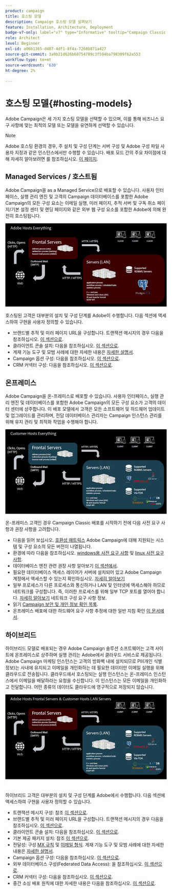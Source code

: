 ```yaml
---
product: campaign
title: 호스팅 모델
description: Campaign 호스팅 모델 살펴보기
feature: Installation, Architecture, Deployment
badge-v7-only: label="v7" type="Informative" tooltip="Campaign Classic v7에만 적용됩니다."
role: Architect
level: Beginner
exl-id: a06b1365-d487-4df1-8f4a-7268b871a427
source-git-commit: 3a9b21d626b60754789c3f594ba798309f62a553
workflow-type: tm+mt
source-wordcount: '630'
ht-degree: 2%

---
```


# 호스팅 모델{#hosting-models}



Adobe Campaign은 세 가지 호스팅 모델을 선택할 수 있으며, 이를 통해 비즈니스 요구 사항에 맞는 최적의 모델 또는 모델을 유연하게 선택할 수 있습니다.

>[!NOTE]
>
>Adobe 호스팅 환경의 경우, 주 설치 및 구성 단계는 서버 구성 및 Adobe 구성 파일 사용자 지정과 같은 인스턴스에서만 수행할 수 있습니다. 배포 모드 간의 주요 차이점에 대해 자세히 알아보려면 를 참조하십시오. [이 페이지](../../installation/using/capability-matrix.md).

## Managed Services / 호스트됨

Adobe Campaign을 as a Managed Service으로 배포할 수 있습니다. 사용자 인터페이스, 실행 관리 엔진 및 고객의 Campaign 데이터베이스를 포함한 Adobe Campaign의 모든 구성 요소는 이메일 실행, 미러 페이지, 추적 서버 및 구독 취소 페이지/기본 설정 센터 및 랜딩 페이지와 같은 외부 웹 구성 요소를 포함한 Adobe에 의해 완전히 호스팅됩니다.

![](assets/deployment_hosted.png)

호스팅된 고객은 대부분의 설치 및 구성 단계를 Adobe이 수행합니다. 다음 섹션에 액세스하여 구현을 사용자 정의할 수 있습니다.

* 브랜드별 추적 및 미러 페이지 URL을 구성합니다. 트랜잭션 메시지의 경우 다음을 참조하십시오. [이 섹션으로](../../message-center/using/additional-configurations.md#configuring-multibranding).
* 클라이언트 콘솔 설치: 다음을 참조하십시오. [이 섹션으로](../../installation/using/installing-the-client-console.md).
* 게재 기능 도구 및 모범 사례에 대한 자세한 내용은 [자세한 설명서](../../delivery/using/about-deliverability.md).
* Campaign 옵션 구성: 다음을 참조하십시오. [이 섹션으로](../../installation/using/configuring-campaign-options.md).
* CRM 커넥터 구성: 다음을 참조하십시오. [이 섹션으로](../../platform/using/crm-connectors.md).

## 온프레미스

Adobe Campaign을 온-프레미스로 배포할 수 있습니다. 사용자 인터페이스, 실행 관리 엔진 및 데이터베이스를 포함한 Adobe Campaign의 모든 구성 요소가 고객의 데이터 센터에 상주합니다. 이 배포 모델에서 고객은 모든 소프트웨어 및 하드웨어 업데이트 및 업그레이드를 관리하며, 전담 데이터베이스 관리자는 Campaign 인스턴스 관리를 위해 유지 관리 및 최적화 작업을 수행해야 합니다.

![](assets/deployment_onpremise.png)

온-프레미스 고객인 경우 Campaign Classic 배포를 시작하기 전에 다음 사전 요구 사항과 권장 사항을 고려합니다.

* 다음을 읽어 보십시오. [호환성 매트릭스](../../rn/using/compatibility-matrix.md) Adobe Campaign에 대해 지원되는 시스템 및 구성 요소의 모든 버전이 나열됩니다.
* 환경에 따라 다음을 참조하십시오. [windows용 사전 요구 사항](../../installation/using/prerequisites-of-campaign-installation-in-windows.md) 및 [linux 사전 요구 사항](../../installation/using/prerequisites-of-campaign-installation-in-linux.md).
* 데이터베이스 엔진 관련 권장 사항 알아보기 [이 섹션에서](../../installation/using/database.md).
* 필요한 데이터베이스 액세스 레이어가 서버에 설치되어 있고 Adobe Campaign 계정에서 액세스할 수 있는지 확인하십시오. [자세히 알아보기](../../installation/using/application-server.md)
* 일부 프로세스가 다른 프로세스와 통신하거나 LAN 및 인터넷에 액세스해야 하므로 네트워크를 구성합니다. 즉, 이러한 프로세스를 위해 일부 TCP 포트를 열어야 합니다. [자세히 알아보기](../../installation/using/network-configuration.md) 네트워크 구성 요구 사항 정보.
* 읽기 [Campaign 보안 및 개인 정보 확인 목록](https://helpx.adobe.com/kr/campaign/kb/acc-security.html).
* 온프레미스 배포에 대한 하드웨어 요구 사항 추정에 대한 일반 지침 확인 [이 문서에서](https://helpx.adobe.com/kr/campaign/kb/hardware-sizing-guide.html).

## 하이브리드

하이브리드 모델로 배포되는 경우 Adobe Campaign 솔루션 소프트웨어는 고객 사이트에 온프레미스로 상주하며 실행 관리는 Adobe에서 클라우드 서비스로 제공됩니다. Adobe Campaign 마케팅 인스턴스는 고객의 방화벽 내에 설치되므로 PII(개인 식별 정보)는 사내에 유지되고 이메일을 개인화하는 데 필요한 데이터만 이메일 실행을 위해 클라우드로 전송됩니다. 클라우드에서 호스팅되는 실행 인스턴스는 온-프레미스 인스턴스에서 이메일을 배달하라는 요청을 수신합니다. 이 인스턴스는 모든 이메일을 개인화하고 전달합니다. 어떤 종류의 데이터도 클라우드에 영구적으로 저장되지 않습니다.

![](assets/deployment_hybrid.png)

하이브리드 고객은 대부분의 설치 및 구성 단계를 Adobe에서 수행합니다. 다음 섹션에 액세스하여 구현을 사용자 정의할 수 있습니다.

* 트랜잭션 메시지 구성: 참조 [이 섹션으로](../../message-center/using/transactional-messaging-architecture.md).
* 브랜드별 추적 및 미러 페이지 URL을 구성합니다. 트랜잭션 메시지의 경우 다음을 참조하십시오. [이 섹션으로](../../message-center/using/additional-configurations.md#configuring-multibranding).
* 클라이언트 콘솔 설치: 다음을 참조하십시오. [이 섹션으로](../../installation/using/installing-the-client-console.md).
* 기본 제공 패키지 설치: 참조 [이 섹션으로](../../installation/using/installing-campaign-standard-packages.md).
* 전달성: 구성 [MX 규칙](../../installation/using/email-deliverability.md#mx-configuration) 및 [이메일 형식](../../installation/using/email-deliverability.md#managing-email-formats). 게재 기능 도구 및 모범 사례에 대한 자세한 내용은 [자세한 설명서](../../delivery/using/about-deliverability.md).
* Campaign 옵션 구성: 다음을 참조하십시오. [이 섹션으로](../../installation/using/configuring-campaign-options.md).
* 외부 데이터베이스 구성(Federated Data Access): 을 참조하십시오. [이 섹션으로](../../installation/using/about-fda.md).
* CRM 커넥터 구성: 다음을 참조하십시오. [이 섹션으로](../../platform/using/crm-connectors.md).
* 중간 소싱 배포 원칙에 대한 자세한 내용은 다음을 참조하십시오. [이 섹션으로](../../installation/using/mid-sourcing-deployment.md).
